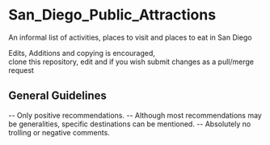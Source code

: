 # San_Diego_Public_Attractions
An informal list of activities, places to visit and places to eat in San Diego

Edits, Additions and copying is encouraged,<br />
clone this repository, edit and if you wish submit changes as a pull/merge request

## General Guidelines
-- Only positive recommendations.
-- Although most recommendations may be generalities, specific destinations can be mentioned.
-- Absolutely no trolling or negative comments.
